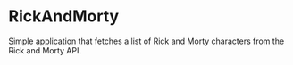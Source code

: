 # RickAndMorty
Simple application that fetches a list of Rick and Morty characters from the Rick and Morty API.
